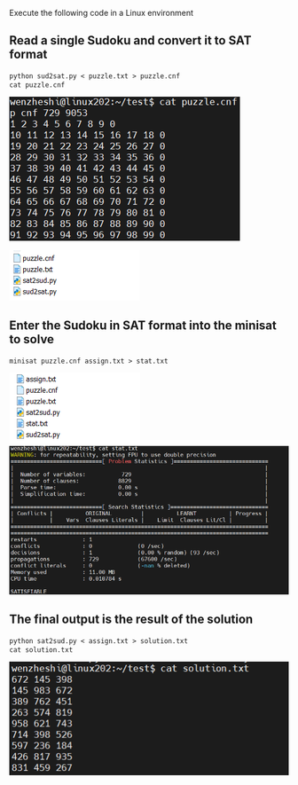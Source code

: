 Execute the following code in a Linux environment
## Read a single Sudoku and convert it to SAT format
~~~
python sud2sat.py < puzzle.txt > puzzle.cnf
cat puzzle.cnf
~~~
![Alt text](image.png)

![Alt text](image-1.png)

## Enter the Sudoku in SAT format into the minisat to solve
~~~
minisat puzzle.cnf assign.txt > stat.txt
~~~
![Alt text](image-2.png)
![Alt text](image-3.png)

## The final output is the result of the solution
~~~
python sat2sud.py < assign.txt > solution.txt
cat solution.txt
~~~
![Alt text](image-4.png)